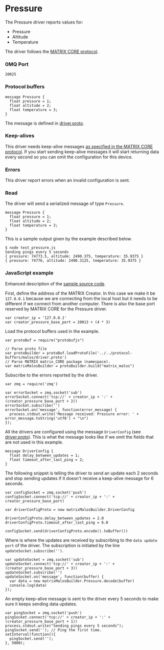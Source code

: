 # Pressure

The Pressure driver reports values for:

* Pressure
* Altitude
* Temperature

The driver follows the [MATRIX CORE protocol](../index.md#protocol).

### 0MQ Port
```
20025
```

### Protocol buffers

```language-protobuf
message Pressure {
  float pressure = 1;
  float altitude = 2;
  float temperature = 3;
}
```

The message is defined in <a href="https://github.com/matrix-io/protocol-buffers/blob/master/matrix_io/malos/v1/sense.proto" target="_blank">driver.proto</a>.

### Keep-alives

This driver needs keep-alive messages [as specified in the MATRIX CORE protocol](https://github.com/matrix-io/matrix-creator-malos/blob/master/README.md#keep-alive-port).
If you start sending keep-alive messages it will start returning data every second so you can omit the configuration for this device.


### Errors

This driver report errors when an invalid configuration is sent.

### Read

The driver will send a serialized message of type `Pressure`.

```language-protobuf
message Pressure {
  float pressure = 1;
  float altitude = 2;
  float temperature = 3;
}
```

This is a sample output given by the example described below.

```language-bash
$ node test_pressure.js 
Sending pings every 5 seconds
{ pressure: 74773.5, altitude: 2490.375, temperature: 35.9375 }
{ pressure: 74776, altitude: 2490.3125, temperature: 35.9375 }
```

### JavaScript example

Enhanced description of the <a href="https://github.com/matrix-io/matrix-creator-malos/blob/master/src/js_test/test_pressure.js" target="_blank">sample source code</a>.

First, define the address of the MATRIX Creator. In this case we make it be `127.0.0.1`
because we are connecting from the local host but it needs to be different if we
connect from another computer. There is also the base port reserved by MATRIX CORE for
the Pressure driver.

```language-javascript
var creator_ip = '127.0.0.1'
var creator_pressure_base_port = 20013 + (4 * 3)
```

Load the protocol buffers used in the example.

```language-javascript
var protoBuf = require("protobufjs")

// Parse proto file
var protoBuilder = protoBuf.loadProtoFile('../../protocol-buffers/malos/driver.proto')
// Parse MATRIX matrix_CORE package (namespace).
var matrixMalosBuilder = protoBuilder.build("matrix_malos")
```

Subscribe to the errors reported by the driver. 

```language-javascript
var zmq = require('zmq')

var errorSocket = zmq.socket('sub')
errorSocket.connect('tcp://' + creator_ip + ':' + (creator_pressure_base_port + 2))
errorSocket.subscribe('')
errorSocket.on('message', function(error_message) {
  process.stdout.write('Message received: Pressure error: ' + error_message.toString('utf8') + "\n")
});
```
All the drivers are configured using the message `DriverConfig` (see <a href="https://github.com/matrix-io/protocol-buffers/blob/master/matrix_io/malos/v1/sense.proto" target="_blank">driver.proto</a>).
This is what the message looks like if we omit the fields that are not used in this example.

```language-protobuf
message DriverConfig {
  float delay_between_updates = 1;
  float timeout_after_last_ping = 2;
}
```

The following snippet is telling the driver to send an update each 2 seconds
and stop sending updates if it doesn't receive a keep-alive message for 6 seconds.

```language-javascript
var configSocket = zmq.socket('push')
configSocket.connect('tcp://' + creator_ip + ':' + creator_pressure_base_port)

var driverConfigProto = new matrixMalosBuilder.DriverConfig

driverConfigProto.delay_between_updates = 2.0
driverConfigProto.timeout_after_last_ping = 6.0

configSocket.send(driverConfigProto.encode().toBuffer())
```

Where is where the updates are received by subscribing to the `data update port` of the driver.
The subscription is initiated by the line `updateSocket.subscribe('')`.

```language-javascript
var updateSocket = zmq.socket('sub')
updateSocket.connect('tcp://' + creator_ip + ':' + (creator_pressure_base_port + 3))
updateSocket.subscribe('')
updateSocket.on('message', function(buffer) {
  var data = new matrixMalosBuilder.Pressure.decode(buffer)
  console.log(data)
});
```
An empty keep-alive message is sent to the driver every 5 seconds to make sure it keeps
sending data updates.

```language-javascript
var pingSocket = zmq.socket('push')
pingSocket.connect('tcp://' + creator_ip + ':' + (creator_pressure_base_port + 1))
process.stdout.write("Sending pings every 5 seconds");
pingSocket.send(''); // Ping the first time.
setInterval(function(){
  pingSocket.send('');
}, 5000);
```
